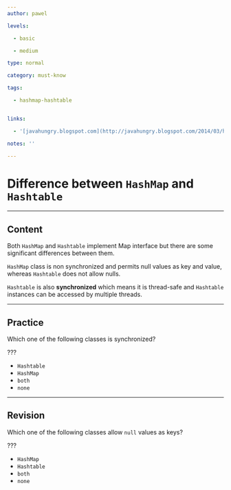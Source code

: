 ```yaml
---
author: pawel

levels:

  - basic

  - medium

type: normal

category: must-know

tags:

  - hashmap-hashtable


links:

  - '[javahungry.blogspot.com](http://javahungry.blogspot.com/2014/03/hashmap-vs-hashtable-difference-with-example-java-interview-questions.html){website}'

notes: ''

---
```


# Difference between `HashMap` and `Hashtable`

---

## Content

Both `HashMap` and `Hashtable` implement Map interface but there are some significant differences between them.

`HashMap` class is non synchronized and permits null values as key and value, whereas `Hashtable` does not allow nulls.

`Hashtable` is also **synchronized** which means it is thread-safe and `Hashtable` instances can be accessed by multiple threads.

---

## Practice

Which one of the following classes is synchronized?

???

- `Hashtable`
- `HashMap`
- `both`
- `none`

---

## Revision

Which one of the following classes allow `null` values as keys?

???

- `HashMap`
- `Hashtable`
- `both`
- `none`
